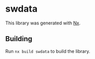 # swdata

This library was generated with [Nx](https://nx.dev).

## Building

Run `nx build swdata` to build the library.
